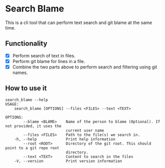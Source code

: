 # Search Blame

This is a cli tool that can perform text search and git blame at the same time.

## Functionality

- [x] Perform search of text in files.
- [x] Perform git blame for lines in a file.
- [x] Combine the two parts above to perform search and filtering using git names.

## How to use it

```
search_blame --help
USAGE:
    search_blame [OPTIONS] --files <FILES> --text <TEXT>

OPTIONS:
        --blame <BLAME>    Name of the person to blame (Optional). If not provided, it uses the
                           current user name
        --files <FILES>    Path to the file(s) we search in.
    -h, --help             Print help information
        --root <ROOT>      Directory of the git root. This should point to a git repo root
                           directory.
        --text <TEXT>      Content to search in the files
    -V, --version          Print version information

```
